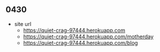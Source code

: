 ## 0430
- site url
    - https://quiet-crag-97444.herokuapp.com
    - https://quiet-crag-97444.herokuapp.com/motherday
    - https://quiet-crag-97444.herokuapp.com/blog